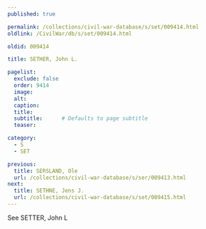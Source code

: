 ```yaml
---
published: true

permalink: /collections/civil-war-database/s/set/009414.html
oldlink: /CivilWar/db/s/set/009414.html

oldid: 009414

title: SETHER, John L.

pagelist:
  exclude: false
  order: 9414
  image: 
  alt:
  caption:
  title:
  subtitle:      # Defaults to page subtitle
  teaser:

category: 
  - S 
  - SET

previous:
  title: SERSLAND, Ole
  url: /collections/civil-war-database/s/ser/009413.html  
next:
  title: SETHNE, Jens J.
  url: /collections/civil-war-database/s/set/009415.html   
---
```

See SETTER, John L